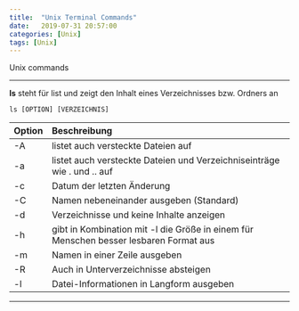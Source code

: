```yaml
---
title:  "Unix Terminal Commands"
date:   2019-07-31 20:57:00
categories: [Unix]
tags: [Unix]
---
```


Unix commands

***

**ls** steht für list und zeigt den Inhalt eines Verzeichnisses bzw. Ordners an
~~~~
ls [OPTION] [VERZEICHNIS] 
~~~~

| Option        | Beschreibung  | 
| ------------- |:-------------
| -A            | listet auch versteckte Dateien auf  
| -a            | listet auch versteckte Dateien und Verzeichniseinträge wie . und .. auf     |  
| -c            | Datum der letzten Änderung     
| -C            | Namen nebeneinander ausgeben (Standard)      
| -d            | Verzeichnisse und keine Inhalte anzeigen      
| -h            | gibt in Kombination mit -l die Größe in einem für Menschen besser lesbaren Format aus       
| -m            | Namen in einer Zeile ausgeben       
| -R            | Auch in Unterverzeichnisse absteigen     
| -l            | Datei-Informationen in Langform ausgeben      |  

---



